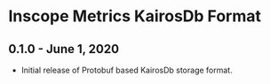 Inscope Metrics KairosDb Format
===============================

0.1.0 - June 1, 2020
------------------------
* Initial release of Protobuf based KairosDb storage format.

